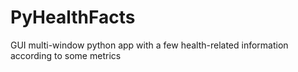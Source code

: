 # PyHealthFacts
GUI multi-window python app with a few health-related information according to some metrics
